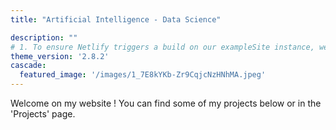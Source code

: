 ```yaml
---
title: "Artificial Intelligence - Data Science"

description: ""
# 1. To ensure Netlify triggers a build on our exampleSite instance, we need to change a file in the exampleSite directory.
theme_version: '2.8.2'
cascade:
  featured_image: '/images/1_7E8kYKb-Zr9CqjcNzHNhMA.jpeg'
---
```

Welcome on my website ! You can find some of my projects below or in the 'Projects' page. 